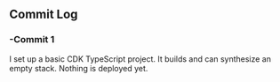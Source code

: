 ## Commit Log

### -Commit 1
I set up a basic CDK TypeScript project. It builds and can synthesize an empty stack. Nothing is deployed yet.